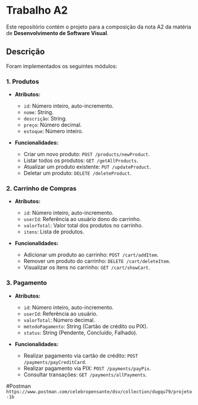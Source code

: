 # Trabalho A2

Este repositório contém o projeto para a composição da nota A2 da matéria de **Desenvolvimento de Software Visual**.

## Descrição

Foram implementados os seguintes módulos:

### 1. Produtos

- **Atributos:**
  - `id`: Número inteiro, auto-incremento.
  - `nome`: String.
  - `descrição`: String.
  - `preço`: Número decimal.
  - `estoque`: Número inteiro.

- **Funcionalidades:**
  - Criar um novo produto: `POST /products/newProduct`.
  - Listar todos os produtos: `GET /getAllProducts`.
  - Atualizar um produto existente: `PUT /updateProduct`.
  - Deletar um produto: `DELETE /deleteProduct`.

### 2. Carrinho de Compras

- **Atributos:**
  - `id`: Número inteiro, auto-incremento.
  - `userId`: Referência ao usuário dono do carrinho.
  - `valorTotal`: Valor total dos produtos no carrinho.
  - `itens`: Lista de produtos.

- **Funcionalidades:**
  - Adicionar um produto ao carrinho: `POST /cart/addItem`.
  - Remover um produto do carrinho: `DELETE /cart/deleteItem`.
  - Visualizar os itens no carrinho: `GET /cart/showCart`.

### 3. Pagamento

- **Atributos:**
  - `id`: Número inteiro, auto-incremento.
  - `userId`: Referência ao usuário.
  - `valorTotal`: Número decimal.
  - `métodoPagamento`: String (Cartão de crédito ou PIX).
  - `status`: String (Pendente, Concluído, Falhado).

- **Funcionalidades:**
  - Realizar pagamento via cartão de crédito: `POST /payments/payCreditCard`.
  - Realizar pagamento via PIX: `POST /payments/payPix`.
  - Consultar transações: `GET /payments/allPayments`.

#Postman
`https://www.postman.com/celebropensante/dsv/collection/dugqu79/projeto-1b`
